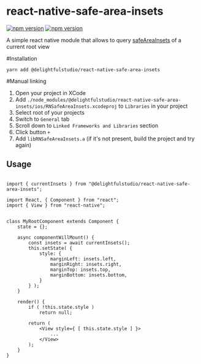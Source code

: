 # react-native-safe-area-insets
[![npm version](http://img.shields.io/npm/v/@delightfulstudio/react-native-safe-area-insets.svg?style=flat-square)](https://npmjs.org/package/@delightfulstudio/react-native-safe-area-insets "View this project on npm")
[![npm version](http://img.shields.io/npm/dw/@delightfulstudio/react-native-safe-area-insets.svg?style=flat-square)](https://npmjs.org/package/@delightfulstudio/react-native-safe-area-insets "View this project on npm")

A simple react native module that allows to query [safeAreaInsets](https://developer.apple.com/documentation/uikit/uiview/2891103-safeareainsets) of a current root view

#Installation

`yarn add @delightfulstudio/react-native-safe-area-insets`

#Manual linking
1. Open your project in XCode 
1. Add `./node_modules/@delightfulstudio/react-native-safe-area-insets/ios/RNSafeAreaInsets.xcodeproj` to `Libraries` in your project
1. Select root of your projects
1. Switch to `General` tab
1. Scroll down to `Linked Frameworks and Libraries` section
1. Click button `+`
1. Add `libRNSafeAreaInsets.a` (if it's not present, build the project and try again)

## Usage

```

import { currentInsets } from "@delightfulstudio/react-native-safe-area-insets";

import React, { Component } from "react";
import { View } from "react-native";


class MyRootComponent extends Component {
    state = {};

    async componentWillMount() {
        const insets = await currentInsets();
        this.setState( {
            style: {
                marginLeft: insets.left,
                marginRight: insets.right,
                marginTop: insets.top,
                marginBottom: insets.bottom,
            }
        } );
    }

    render() {
        if ( !this.state.style )
            return null;

        return (
            <View style={ [ this.state.style ] }>
                ...
            </View>
        );
    }
}

```

